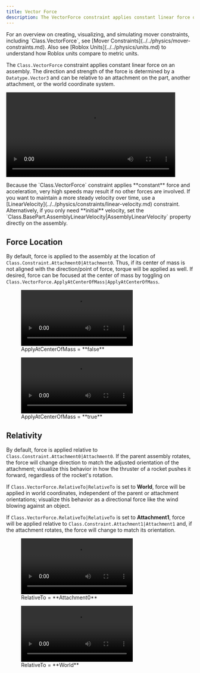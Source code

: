 ```yaml
---
title: Vector Force
description: The VectorForce constraint applies constant linear force on an assembly.
---
```


<Alert severity="info">
For an overview on creating, visualizing, and simulating mover constraints, including `Class.VectorForce`, see [Mover Constraints](../../physics/mover-constraints.md). Also see [Roblox&nbsp;Units](../../physics/units.md) to understand how Roblox units compare to metric units.
</Alert>

The `Class.VectorForce` constraint applies constant linear force on an assembly. The direction and strength of the force is determined by a `Datatype.Vector3` and can be relative to an attachment on the part, another attachment, or the world coordinate system.

<video controls src="../../assets/physics/constraints/VectorForce-Demo.mp4" width="90%" alt="Demo video of VectorForce constraint"></video>

<Alert severity="warning">
Because the `Class.VectorForce` constraint applies **constant** force and acceleration, very high speeds may result if no other forces are involved. If you want to maintain a more steady velocity over time, use a [LinearVelocity](../../physics/constraints/linear-velocity.md) constraint. Alternatively, if you only need **initial** velocity, set the `Class.BasePart.AssemblyLinearVelocity|AssemblyLinearVelocity` property directly on the assembly.
</Alert>

## Force Location

By default, force is applied to the assembly at the location of `Class.Constraint.Attachment0|Attachment0`. Thus, if its center of mass is not aligned with the direction/point of force, torque will be applied as well. If desired, force can be focused at the center of mass by toggling on `Class.VectorForce.ApplyAtCenterOfMass|ApplyAtCenterOfMass`.

<GridContainer numColumns="2">
  <figure>
    <video controls src="../../assets/physics/constraints/VectorForce-ApplyAtCenterOfMass-False.mp4" alt="Video showing ApplyAtCenterOfMass set to false"></video>
    <figcaption>ApplyAtCenterOfMass = **false**</figcaption>
  </figure>
  <figure>
    <video controls src="../../assets/physics/constraints/VectorForce-ApplyAtCenterOfMass-True.mp4" alt="Video showing ApplyAtCenterOfMass set to true"></video>
    <figcaption>ApplyAtCenterOfMass = **true**</figcaption>
  </figure>
</GridContainer>

## Relativity

By default, force is applied relative to `Class.Constraint.Attachment0|Attachment0`. If the parent assembly rotates, the force will change direction to match the adjusted orientation of the attachment; visualize this behavior in how the thruster of a rocket pushes it forward, regardless of the rocket's rotation.

If `Class.VectorForce.RelativeTo|RelativeTo` is set to **World**, force will be applied in world coordinates, independent of the parent or attachment orientations; visualize this behavior as a directional force like the wind blowing against an object.

If `Class.VectorForce.RelativeTo|RelativeTo` is set to **Attachment1**, force will be applied relative to `Class.Constraint.Attachment1|Attachment1` and, if the attachment rotates, the force will change to match its orientation.

<GridContainer numColumns="2">
  <figure>
    <video controls src="../../assets/physics/constraints/VectorForce-RelativeTo-Attachment0.mp4" alt="Video showing RelativeTo set to Attachment0"></video>
    <figcaption>RelativeTo = **Attachment0**</figcaption>
  </figure>
  <figure>
    <video controls src="../../assets/physics/constraints/VectorForce-RelativeTo-World.mp4" alt="Video showing RelativeTo set to World"></video>
    <figcaption>RelativeTo = **World**</figcaption>
  </figure>
</GridContainer>
